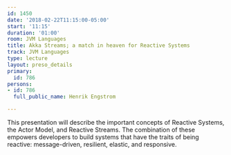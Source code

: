 ```yaml
---
id: 1450
date: '2018-02-22T11:15:00-05:00'
start: '11:15'
duration: '01:00'
room: JVM Languages
title: Akka Streams; a match in heaven for Reactive Systems
track: JVM Languages
type: lecture
layout: preso_details
primary:
  id: 786
persons:
- id: 786
  full_public_name: Henrik Engstrom

---
```

This presentation will describe the important concepts of Reactive Systems, the Actor Model, and Reactive Streams. The combination of these empowers developers to build systems that have the traits of being reactive: message-driven, resilient, elastic, and responsive.  
